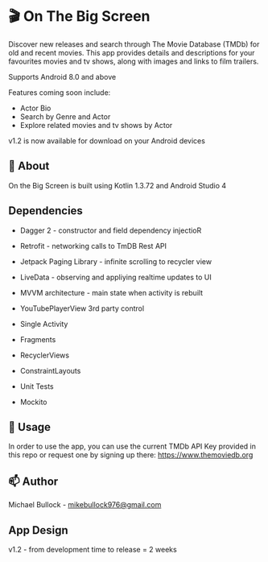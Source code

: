 # 
# 🎬 On The Big Screen

Discover new releases and search through The Movie Database (TMDb) for old and recent movies. This app provides details and descriptions for your favourites movies and tv shows, along with images and links to film trailers.

Supports Android 8.0 and above

Features coming soon include:
- Actor Bio
- Search by Genre and Actor
- Explore related movies and tv shows by Actor

v1.2 is now available for download on your Android devices 

## 🔎 About

On the Big Screen is built using Kotlin 1.3.72 and Android Studio 4


## Dependencies
- Dagger 2 - constructor and field dependency injectioR
- Retrofit - networking calls to TmDB Rest API
- Jetpack Paging Library - infinite scrolling to recycler view
- LiveData - observing and appliying realtime updates to UI

- MVVM architecture - main state when activity is rebuilt
- YouTubePlayerView 3rd party control
- Single Activity
- Fragments
- RecyclerViews
- ConstraintLayouts

- Unit Tests
- Mockito


## 🔧 Usage

In order to use the app, you can use the current TMDb API Key provided in this repo or request one by signing up there:
https://www.themoviedb.org


## 📫 Author

Michael Bullock - <mikebullock976@gmail.com>


## App Design

v1.2 - from development time to release = 2 weeks
